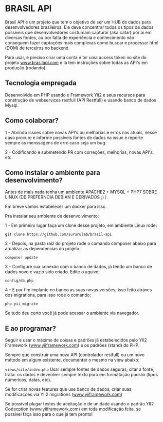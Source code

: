 
BRASIL API
============================

Brasil API é um projeto que tem o objetivo de ser um HUB de dados para desenvolvedores brasileiros. Ele deve concentrar todos os tipos de dados possíveis que desenvolvedores costumam capturar (aka catar) por aí em diversas fontes, ou por falta de experiência e conhecimento não conseguem fazer captações mais complexas como buscar e processar html (DOM) de terceiros no backend.

Para usar, é preciso criar uma conta e ter uma access token no site do projeto www.brasilapi.com e lá tem instruções sobre todas as API's em produção (rodando).

Tecnologia empregada
--

Desenvolvido em PHP usando o Framework Yii2 e seus recursos para construção de webservices restfull (API Restfull) e usando banco de dados Mysql. 

Como colaborar?
--
1 - Abrindo issues sobre novas API's ou melhorias e erros nas atuais, nesse caso procure e informe possíveis fontes de dados na issue e reporte sempre as menssagens de erro caso seja um bug.

2 - Codificando e submetendo PR com correções, melhorias, novas API's, etc.

Como instalar o ambiente para desenvolvimento?
-----

Antes de mais nada tenha um ambiente APACHE2 + MYSQL + PHP7 SOBRE LINUX (DE PREFERNCIA DEBIAN E DERIVADOS ;) ).

Em breve vamos estabelecer um docker para isso.

Pra instalar seu ambiente de desenvolvimento:

1 - Em primeiro lugar faça um clone desse projeto, em ambiente Linux rode:

``
git clone https://github.com/sururulab/brasil-api
``

2 - Depois, na pasta raíz do projeto rode o comando composer abaixo para atualizar as dependencias do projeto:

``
composer update
``

3 - Configure sua conexão com o banco de dados, já tendo um banco de dados novo e vazio sido criado. Edite o aquivo:

``
config/db.php
``

4 - E por fim implante no banco as suas novas versões, isso  feito atráves dos migrations, para isso rode o comando:

``
php yii migrate
``

Se tudo deu certo você já pode acessar o ambiente via navegador.


E ao programar?
-----

Seguir e usar o máximo de coisas e padrões já estabelecidos pelo YII2 Framework (www.yiiframework.com) e os padrões (stand) do PHP.

Sempre que construir uma nova API (controlador restfull) ou um novo método em algum existente, documentar o mesmo na view abaixo:

``
views/site/index.php
``
Usar sempre fontes de dados seguras, citar a fonte, tratar os dados e deveolver sempre texto puro em formatação padrão (tipos númericos, datas, etc).

Se for criar novas features que use banco de dados, criar suas modificações via YII2 migrations (www.yiiframework.com)

Se possível plugar testes de aceitação e de unidade usando o padrão YII2 Codecption (www.yiiframework.com) em toda modificação feita, se possível faça isso para o que já tem pronto!




